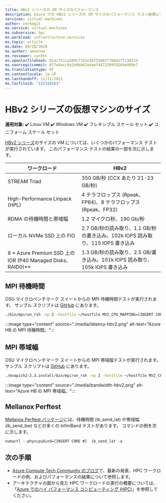```yaml
---
title: HBv2 シリーズの VM サイズのパフォーマンス
description: Azure での HBv2 シリーズの VM サイズのパフォーマンス テスト結果について説明します。
services: virtual-machines
author: vermagit
ms.service: virtual-machines
ms.subservice: hpc
ms.workload: infrastructure-services
ms.topic: article
ms.date: 09/28/2020
ms.author: amverma
ms.reviewer: cynthn
ms.openlocfilehash: 81ac751ca209c7741e3bf55082f7b041ff13022d
ms.sourcegitcommit: 677e8acc9a2e8b842e4aef4472599f9264e989e7
ms.translationtype: HT
ms.contentlocale: ja-JP
ms.lasthandoff: 11/11/2021
ms.locfileid: "132318163"
---
```

# <a name="hbv2-series-virtual-machine-sizes"></a>HBv2 シリーズの仮想マシンのサイズ

**適用対象:** :heavy_check_mark: Linux VM :heavy_check_mark: Windows VM :heavy_check_mark: フレキシブル スケール セット :heavy_check_mark: ユニフォーム スケール セット

[HBv2 シリーズ](../../hbv2-series.md)のサイズの VM については、いくつかのパフォーマンス テストが実行されています。 このパフォーマンス テストの結果の一部を次に示します。


| ワークロード                                        | HBv2                                                              |
|-------------------------------------------------|-------------------------------------------------------------------|
| STREAM Triad                                    | 350 GB/秒 (CCX あたり 21-23 GB/秒)                                     |
| High-Performance Linpack (HPL)                  | 4 テラフロップス (Rpeak、FP64)、8 テラフロップス (Rpeak、FP32)               |
| RDMA の待機時間と帯域幅                        | 1.2 マイクロ秒、190 Gb/秒                                        |
| ローカル NVMe SSD 上の FIO                           | 2.7 GB/秒の読み取り、1.1 GB/秒の書き込み。102k IOPS 読み取り、115 IOPS 書き込み |
| 8 * Azure Premium SSD 上の IOR (P40 Managed Disks、RAID0)**  | 1.3 GB/秒の読み取り、2.5 GB/書き込み。101k IOPS 読み取り、105k IOPS 書き込み |


## <a name="mpi-latency"></a>MPI 待機時間

OSU マイクロベンチマーク スイートからの MPI 待機時間テストが実行されます。 サンプル スクリプトは [GitHub](https://github.com/Azure/azhpc-images/blob/04ddb645314a6b2b02e9edb1ea52f079241f1297/tests/run-tests.sh) にあります。

```bash
./bin/mpirun_rsh -np 2 -hostfile ~/hostfile MV2_CPU_MAPPING=[INSERT CORE #] ./osu_latency
```

:::image type="content" source="./media/latency-hbv2.png" alt-text="Azure HB の MPI 待機時間。":::

## <a name="mpi-bandwidth"></a>MPI 帯域幅

OSU マイクロベンチマーク スイートからの MPI 帯域幅テストが実行されます。 サンプル スクリプトは [GitHub](https://github.com/Azure/azhpc-images/blob/04ddb645314a6b2b02e9edb1ea52f079241f1297/tests/run-tests.sh) にあります。

```bash
./mvapich2-2.3.install/bin/mpirun_rsh -np 2 -hostfile ~/hostfile MV2_CPU_MAPPING=[INSERT CORE #] ./mvapich2-2.3/osu_benchmarks/mpi/pt2pt/osu_bw
```

:::image type="content" source="./media/bandwidth-hbv2.png" alt-text="Azure HB の MPI 帯域幅。":::

## <a name="mellanox-perftest"></a>Mellanox Perftest

[Mellanox Perftest パッケージ](https://community.mellanox.com/s/article/perftest-package)には、待機時間 (ib_send_lat) や帯域幅 (ib_send_bw) などの多くの InfiniBand テストがあります。 コマンドの例を次に示します。 


```console
numactl --physcpubind=[INSERT CORE #]  ib_send_lat -a
```


## <a name="next-steps"></a>次の手順

- [Azure Compute Tech Community のブログ](https://techcommunity.microsoft.com/t5/azure-compute/bg-p/AzureCompute)で、最新の発表、HPC ワークロードの例、およびパフォーマンスの結果について参照します。
- アーキテクチャの面から見た HPC ワークロードの実行の概要については、「[Azure でのハイ パフォーマンス コンピューティング (HPC)](/azure/architecture/topics/high-performance-computing/)」を参照してください。